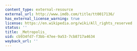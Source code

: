 ```yaml
---
content_type: external-resource
external_url: http://www.imdb.com/title/tt0017136/
has_external_license_warning: true
license: https://en.wikipedia.org/wiki/All_rights_reserved
status: ''
title: _Metropolis_
uid: cb934fd7-f3bb-47ee-9a53-7cb8717a4634
wayback_url: ''
---
```

